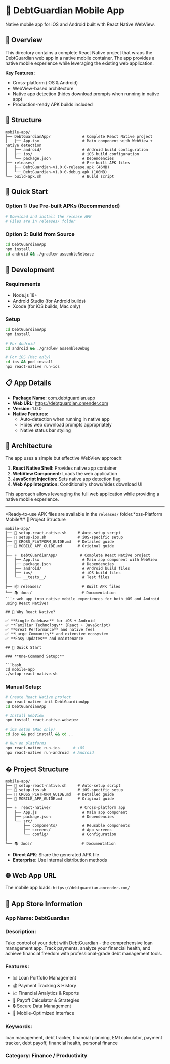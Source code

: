 # 📱 DebtGuardian Mobile App

Native mobile app for iOS and Android built with React Native WebView.

## 🎯 Overview

This directory contains a complete React Native project that wraps the DebtGuardian web app in a native mobile container. The app provides a native mobile experience while leveraging the existing web application.

**Key Features:**
- Cross-platform (iOS & Android)
- WebView-based architecture
- Native app detection (hides download prompts when running in native app)
- Production-ready APK builds included

## 📁 Structure

```
mobile-app/
├── DebtGuardianApp/              # Complete React Native project
│   ├── App.tsx                   # Main component with WebView + native detection
│   ├── android/                  # Android build configuration
│   ├── ios/                      # iOS build configuration  
│   └── package.json              # Dependencies
├── releases/                     # Pre-built APK files
│   ├── DebtGuardian-v1.0.0-release.apk (46MB)
│   └── DebtGuardian-v1.0.0-debug.apk (100MB)
└── build-apk.sh                  # Build script
```

## 🚀 Quick Start

### Option 1: Use Pre-built APKs (Recommended)

```bash
# Download and install the release APK
# Files are in releases/ folder
```

### Option 2: Build from Source

```bash
cd DebtGuardianApp
npm install
cd android && ./gradlew assembleRelease
```

## 🔧 Development

### Requirements
- Node.js 18+
- Android Studio (for Android builds)
- Xcode (for iOS builds, Mac only)

### Setup
```bash
cd DebtGuardianApp
npm install

# For Android
cd android && ./gradlew assembleDebug

# For iOS (Mac only)  
cd ios && pod install
npx react-native run-ios
```

## 📋 App Details

- **Package Name:** com.debtguardian.app
- **Web URL:** https://debtguardian.onrender.com
- **Version:** 1.0.0
- **Native Features:** 
  - Auto-detection when running in native app
  - Hides web download prompts appropriately
  - Native status bar styling

## 🎯 Architecture

The app uses a simple but effective WebView approach:

1. **React Native Shell:** Provides native app container
2. **WebView Component:** Loads the web application  
3. **JavaScript Injection:** Sets native app detection flag
4. **Web App Integration:** Conditionally shows/hides download UI

This approach allows leveraging the full web application while providing a native mobile experience.

---

*Ready-to-use APK files are available in the `releases/` folder.*oss-Platform Mobile## 📁 Project Structure

````
mobile-app/
├── 🚀 setup-react-native.sh     # Auto-setup script
├── 🍎 setup-ios.sh              # iOS-specific setup
├── 📖 CROSS_PLATFORM_GUIDE.md   # Detailed guide
├── 📖 MOBILE_APP_GUIDE.md       # Original guide
│
├── ⚛️  DebtGuardianApp/          # Complete React Native project
│   ├── App.tsx                   # Main app component with WebView
│   ├── package.json              # Dependencies
│   ├── android/                  # Android build files
│   ├── ios/                      # iOS build files
│   └── __tests__/                # Test files
│
├── 📦 releases/                  # Built APK files
└── 📚 docs/                      # Documentation
```r web app into native mobile experiences for both iOS and Android using React Native!

## 🎯 Why React Native?

✅ **Single Codebase** for iOS + Android
✅ **Familiar Technology** (React + JavaScript)
✅ **Great Performance** and native feel
✅ **Large Community** and extensive ecosystem
✅ **Easy Updates** and maintenance

## 🚀 Quick Start

### **One-Command Setup:**

```bash
cd mobile-app
./setup-react-native.sh
````

### **Manual Setup:**

```bash
# Create React Native project
npx react-native init DebtGuardianApp
cd DebtGuardianApp

# Install WebView
npm install react-native-webview

# iOS setup (Mac only)
cd ios && pod install && cd ..

# Run on platforms
npx react-native run-ios      # iOS
npx react-native run-android  # Android
```

## � Project Structure

```
mobile-app/
├── 🚀 setup-react-native.sh     # Auto-setup script
├── 🍎 setup-ios.sh              # iOS-specific setup
├── 📖 CROSS_PLATFORM_GUIDE.md   # Detailed guide
├── 📖 MOBILE_APP_GUIDE.md       # Original guide
│
├── ⚛️  react-native/             # Cross-platform app
│   ├── App.js                    # Main app component
│   ├── package.json              # Dependencies
│   └── src/
│       ├── components/           # Reusable components
│       ├── screens/              # App screens
│       └── config/               # Configuration
│
└── 📚 docs/                      # Documentation
```

- **Direct APK**: Share the generated APK file
- **Enterprise**: Use internal distribution methods

## 🌐 Web App URL

The mobile app loads: `https://debtguardian.onrender.com/`

## 📱 App Store Information

### App Name: DebtGuardian

### Description:

Take control of your debt with DebtGuardian - the comprehensive loan management app. Track payments, analyze your financial health, and achieve financial freedom with professional-grade debt management tools.

### Features:

- 📊 Loan Portfolio Management
- 💰 Payment Tracking & History
- 📈 Financial Analytics & Reports
- 🎯 Payoff Calculator & Strategies
- 🔒 Secure Data Management
- 📱 Mobile-Optimized Interface

### Keywords:

loan management, debt tracker, financial planning, EMI calculator, payment tracker, debt payoff, financial health, personal finance

### Category: Finance / Productivity
